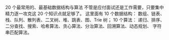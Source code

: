 

20 个最常用的、最基础数据结构与算法
不管是应付面试还是工作需要，只要集中精力逐一攻克这 20 个知识点就足够了。
这里面有 10 个数据结构：
    数组、链表、栈、队列、散列表、二叉树、堆、跳表、图、Trie 树；
10 个算法：
    递归、排序、二分查找、搜索、哈希算法、贪心算法、分治算法、回溯算法、动态规划、
    字符串匹配算法。